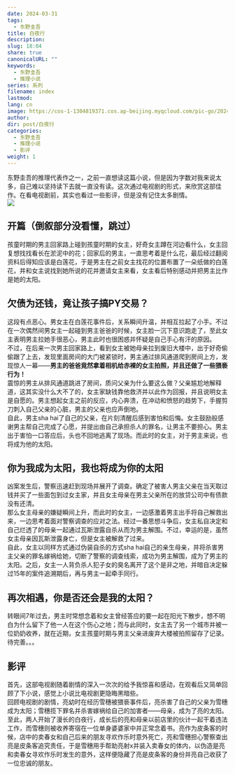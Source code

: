 ```yaml
---
date: 2024-03-31
tags:
  - 东野圭吾
title: 白夜行
description: 
slug: 18:04
share: true
canonicalURL: ""
keywords:
  - 东野圭吾
  - 推理小说
series: 系列
filename: index
lastmod: 
lang: cn
image: https://cos-1-1304819371.cos.ap-beijing.myqcloud.com/pic-go/20240331193402.png?imageSlim
author: 
dir: post/白夜行
categories:
  - 东野圭吾
  - 推理小说
  - 影评
weight: 1
---
```

东野圭吾的推理代表作之一，之前一直想读这篇小说，但是因为字数对我来说太多，自己难以坚持读下去就一直没有读。这次通过电视剧的形式，来欣赏这部佳作。在看电视剧前，其实也看过一些影评，但是没有记住太多剧情。  
![](https://cos-1-1304819371.cos.ap-beijing.myqcloud.com/pic-go/20240331193402.png?imageSlim)
## 开篇（倒叙部分没看懂，跳过）  
孩童时期的男主回家路上碰到孩童时期的女主，好奇女主蹲在河边看什么，女主回复想找找看长在淤泥中的花；回家后的男主，一直思考着是什么花，最后经过翻阅资料后得知应该是白莲花，于是男主在之前女主找花的位置布置了一朵纸做的白莲花，并和女主说找到她所说的花并邀请女主来看，女主看后特别感动并把男主比作是她的太阳。

## 欠债为还钱，竟让孩子搞PY交易？
这段有点恶心。男女主在白莲花事件后，关系瞬间升温，并相互拉起了小手。不过在一次偶然间男女主一起碰到男主爸爸的时候，女主脸一沉下意识跑走了，至此女主表明男主拉她手很恶心，男主此时也很困惑并怀疑是自己手心有汗的原因。  
不过，在后来一次男主回家路上，看到女主被她母亲拉到废旧大楼中，出于好奇偷偷跟了上去，发现里面房间的大门被紧锁时，男主通过排风通道爬到房间上方，发现惊人一幕——**男主的爸爸竟然拿着相机给赤裸的女主拍照，并且还做了一些猥亵行为！**  
震惊的男主从排风通道跳进了房间，质问父亲为什么要这么做？父亲尴尬地解释道，这其实没什么大不了的，女主家缺钱靠他救济并以此作为回报，并且说明女主是自愿的。男主想起女主之前的反应，内心奔溃，在冲动和愤怒的趋势下，手握剪刀刺入自己父亲的心脏，男主的父亲也应声倒地。  
自此，男主sha hai了自己的父亲，在片刻清醒后感到害怕和后悔。女主鼓励般感谢男主帮自己完成了心愿，并提出由自己承担杀人的罪名，让男主不要担心。男主出于害怕一口答应后，头也不回地逃离了现场。而此时的女主，对于男主来说，也将成为他的太阳。  
## 你为我成为太阳，我也将成为你的太阳
凶案发生后，警察迅速赶到现场并展开了调查。确定了被害人男主父亲在当天取过钱并买了一些面包到过女主家，并且女主母亲在男主父亲所在的放贷公司中有债款没有还清。  
那么女主母亲的嫌疑瞬间上升，而此时的女主，一边感激着男主出手将自己解救出来，一边思考着面对警察调查的应对之法。经过一番思想斗争后，女主私自决定和自己烂透了的母亲一起通过瓦斯泄露自杀从而为男主解围。不过，幸运的是，虽然女主母亲因瓦斯泄露身亡，但是女主被解救了过来。  
自此，女主以同样方式通过伪装自杀的方式sha hai自己的亲生母亲，并将杀害男主父亲的罪名嫁祸给她，切断了警察的调查线索，成功为男主解围，成为了男主的太阳。之后，女主一人背负杀人犯子女的臭名离开了这个是非之地，并暗自决定躲过15年的案件追溯期后，再与男主一起牵手同行。
## 再次相遇，你是否还会是我的太阳？
转眼间7年过去，男主时常想念着和女主曾经答应的要一起在阳光下散步，想不明白为什么留下了他一人在这个伤心之地；而与此同时，女主去了另一个城市并被一位奶奶收养，就在近期，女主孩童时期与男主父亲进废弃大楼被拍照留存了记录。
待完善。。。

## 影评
首先，这部电视剧随着剧情的深入一次次的给予我惊喜和感动，在观看后又简单回顾了下小说，感觉上小说比电视剧更隐晦黑暗些。  
回顾电视剧的剧情，亮幼时在经历雪穗被猥亵事件后，亮杀害了自己的父亲为雪穗成为太阳；雪穗揽下罪名并杀害嫁祸给自己的加害者——母亲，成为了亮的太阳。至此，两人开始了漫长的白夜行，成长后的亮和母亲以前店里的伙计一起干着违法工作，而雪穗则被收养寄宿在一位单身婆婆家中并正常念着书。亮作为皮条客的时候，店中的卖春女和自己后来的朋友寻欢作乐时意外死亡，亮和雪穗担心警察查出亮是皮条客追究责任，于是雪穗用手帮助亮射x并装入卖春女的体内，以伪造是亮和卖春女寻欢作乐时发生的意外，这样便隐藏了亮是皮条客的身份并亮自己收获了一位忠诚的朋友。